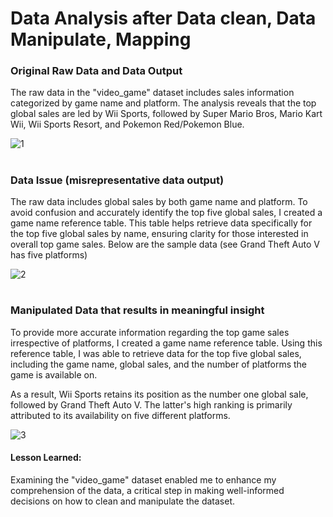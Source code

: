 # Data Analysis after Data clean, Data Manipulate, Mapping 

### Original Raw Data and Data Output
The raw data in the "video_game" dataset includes sales information categorized by game name and platform. 
The analysis reveals that the top global sales are led by Wii Sports, followed by Super Mario Bros, Mario Kart Wii, Wii Sports Resort, and Pokemon Red/Pokemon Blue.


![1](https://github.com/brendonhwang/Video-Game-Sales-Ratings/assets/155376651/5c384b06-792a-4950-a7bb-b0f3910745bc)

#

### Data Issue (misrepresentative data output)
The raw data includes global sales by both game name and platform. To avoid confusion and accurately identify the top five global sales, I created a game name reference table. 
This table helps retrieve data specifically for the top five global sales by name, ensuring clarity for those interested in overall top game sales.  Below are the sample data (see Grand Theft Auto V has five platforms)


![2](https://github.com/brendonhwang/Video-Game-Sales-Ratings/assets/155376651/d4d43d53-b083-46b2-8ee9-edef8fb64153)

#

### Manipulated Data that results in meaningful insight
To provide more accurate information regarding the top game sales irrespective of platforms, I created a game name reference table. Using this reference table, I was able to retrieve data for the top five global sales, including the game name, global sales, and the number of platforms the game is available on.  

As a result, Wii Sports retains its position as the number one global sale, followed by Grand Theft Auto V. The latter's high ranking is primarily attributed to its availability on five different platforms.

![3](https://github.com/brendonhwang/Video-Game-Sales-Ratings/assets/155376651/73046c7d-e879-4946-b8ef-804d5eb4ec86)


#### Lesson Learned: 
Examining the "video_game" dataset enabled me to enhance my comprehension of the data, a critical step in making well-informed decisions on how to clean and manipulate the dataset.

